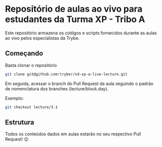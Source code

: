 # Repositório de aulas ao vivo para estudantes da Turma XP - Tribo A

Este repositório armazena os códigos e scripts fornecidos durante as aulas ao vivo pelos especialistas da Trybe.

## Começando

Basta clonar o repositório

```sh
git clone git@github.com:tryber/sd-xp-a-live-lecture.git
```

Em seguida, acessar o branch do Pull Request da aula seguindo o padrão de nomenclatura dos branches (lecture/block.day).

Exemplo:

```sh
git checkout lecture/3.1
```

## Estrutura

Todos os conteúdos dados em aulas estarão no seu respectivo Pull Request! 😉
